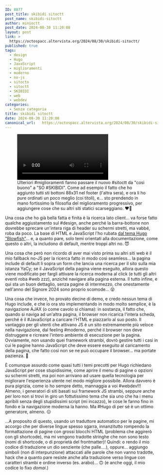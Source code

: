 ```yaml
---
ID: 8877
post_title: skibidi sitoctt
post_name: skibidi-sitoctt
author: minioctt
post_date: 2024-08-30 11:20:08
layout: post
link: >
  https://octospacc.altervista.org/2024/08/30/skibidi-sitoctt/
published: true
tags:
  - design
  - Hugo
  - JavaScript
  - miglioramenti
  - moderno
  - no-js
  - sitocto
  - sitoctt
  - SKIBIDI
  - web
  - webdev
categories:
  - Senza categoria
title: skibidi sitoctt
date: 2024-08-30 11:20:08
canonical_url:   https://octospacc.altervista.org/2024/08/30/skibidi-sitoctt/
---
```

<!-- wp:video {"id":8876,"loop":true} -->
<figure class="wp-block-video"><video controls loop src="{{site.cdnurl}}/assets/uploads/2024/08/Skibidi-sitoctt.octt_.eu_.org-2.mp4"></video><figcaption class="wp-element-caption">Ulteriori #miglioramenti fanno passare il nuovo #sitoctt da "così buono" a "SO #SKIBIDI". Come ad esempio il fatto che ho aggiunto tutti sti bottoni 88x31 nel footer (l'altra sera), e ora li ho pure ordinati un poco meglio (coi titoli), e... sto prendendo in mano fortissimo la filosofia del miglioramento progressivo, per aggiungere cose che su altri siti statici scarseggiano. ❤️‍🔥</figcaption></figure>
<!-- /wp:video -->

<!-- wp:paragraph -->
<p></p>
<!-- /wp:paragraph -->

<!-- wp:paragraph -->
<p>Una cosa che ho già bella fatta e finita è la ricerca lato client... va forse fatto qualche aggiustamento sul #design, anche perché la barra-bottone non dovrebbe sprecare un'intera riga di header su schermi stretti, ma vabbé, roba da poco. La base di HTML e JavaScript l'ho rubata <a href="https://themes.gohugo.io/themes/blowfish/">dal tema Hugo "Blowfish"</a>... e, a quanto pare, solo temi orientati alla documentazione, come questo o altri, la includono di default, mentre troppi altri no. 😈</p>
<!-- /wp:paragraph -->

<!-- wp:paragraph -->
<p>Una cosa che però non ricordo di aver mai visto prima su altri siti web è il mio fallback no-JS per la ricerca fatto in modo così seamless... la pagina include di default lì sopra un form che lancia una ricerca per il sito sulla mia istanza YaCy; se il JavaScript della pagina viene eseguito, allora questo viene modificato per fargli attivare la ricerca moderna al click (e tutti gli altri eventi roba #web zzz), anziché navigare alla pagina esterna. Il tutto infine, e qui sta un buon dettaglio, senza pagine di intermezzo, che onestamente nell'anno del Signore 2024 sono proprio scomode... 😝</p>
<!-- /wp:paragraph -->

<!-- wp:paragraph -->
<p>Una cosa che invece, ho provato decine di demo, e credo nessun tema di Hugo include, e che io ora sto implementando in modo molto semplice, è la navigazione AJAX (o come cavolo si chiama): in sostanza, il fatto che, quando si naviga ad un'altra pagina, il browser non ricarica l'intera scheda, perché è il #JavaScript a caricare l'HTML e piazzarlo al suo posto. Il vantaggio per gli utenti che attivano JS è un sito estremamente più veloce nella navigazione, dal feeling #moderno, perché il browser non deve distruggere e ricreare l'intero ambiente di esecuzione per la pagina. Ovviamente, non usando quei framework strambi, dovrò gestire tutti i casi in cui le pagine hanno JavaScript che deve essere eseguito al caricamento della pagina, che fatto così non se ne può occupare il browser... ma portate pazienza. 🤫</p>
<!-- /wp:paragraph -->

<!-- wp:paragraph -->
<p>È comunque assurdo come quasi tutti i temi precotti per Hugo richiedano JavaScript per cose stupidissime, come aprire il menu di pagine o opzioni su schermi stretti, ma poi non arrivano ad usare quella tecnologia per migliorare l'esperienza utente nel modo migliore possibile. Allora davvero è pura pigrizia, come io ho sempre detto, mannaggia a voi #webdev!!! Almeno, i generatori di siti basati sui framework JS strambi, seppure anche per loro non si trovi in giro un fottutissimo tema che sia uno che ha i menu apribili senza degli stupidissimi script (mi incazzo), le cose le fanno fino in fondo e la navigazione moderna la hanno. Ma #Hugo di per sé è un ottimo generatore, almeno. 😑</p>
<!-- /wp:paragraph -->

<!-- wp:paragraph -->
<p>...A proposito di questo, usando un traduttore automatico per le pagine, mi accorgo che per diverse lingue spesso sgarra, innanzitutto rompendo la formattazione di pagine con grossi blocchi HTML (problema che aggirerò con gli shortcode), ma mi vengono tradotte stringhe che non sono testo (nomi di shortcode, o di proprietà del frontmatter)! Quindi: o rendo il mio codice di traduzione un dio senziente (che palle....), oppure... aggiungo simboli (non di interpunzione) attaccati alle parole che non vanno tradotte, hack che a quanto pare resiste anche alla traduzione verso lingue con caratteri strambi e ordine inverso (es. arabo)... 🙃 (e anche oggi, il mio codice lo fixo <em>domai</em>.)</p>
<!-- /wp:paragraph -->